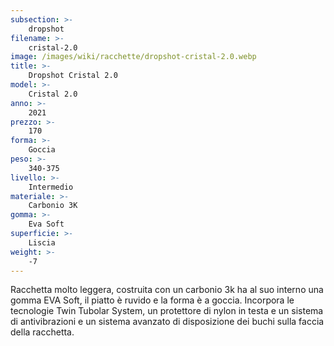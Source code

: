 ```yaml
---
subsection: >-
    dropshot
filename: >-
    cristal-2.0
image: /images/wiki/racchette/dropshot-cristal-2.0.webp
title: >-
    Dropshot Cristal 2.0
model: >-
    Cristal 2.0
anno: >-
    2021
prezzo: >-
    170
forma: >-
    Goccia
peso: >-
    340-375
livello: >-
    Intermedio
materiale: >-
    Carbonio 3K
gomma: >-
    Eva Soft
superficie: >-
    Liscia
weight: >-
    -7
---
```

Racchetta molto leggera, costruita con un carbonio 3k ha al suo interno una gomma EVA Soft, il piatto è ruvido e la forma è a goccia. Incorpora le tecnologie Twin Tubolar System, un protettore di nylon in testa e un sistema di antivibrazioni e un sistema avanzato di disposizione dei buchi sulla faccia della racchetta.